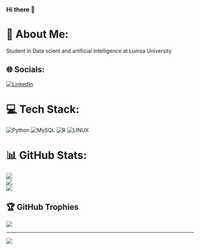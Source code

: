 ### Hi there 👋
# 💫 About Me:
Student in Data scient and artificial intelligence at Lumsa University


## 🌐 Socials:
[![LinkedIn](https://img.shields.io/badge/LinkedIn-%230077B5.svg?logo=linkedin&logoColor=white)](https://linkedin.com/in/https://www.linkedin.com/in/emanuele-corradi-996314205/) 

# 💻 Tech Stack:
![Python](https://img.shields.io/badge/python-3670A0?style=for-the-badge&logo=python&logoColor=ffdd54)
![MySQL](https://shields.io/badge/MySQL-lightgrey?logo=mysql&style=plastic&logoColor=white&labelColor=blue)
![R](https://img.shields.io/badge/r-%23276DC3.svg?style=for-the-badge&logo=r&logoColor=white)
![LINUX](https://img.shields.io/badge/Linux-FCC624?style=for-the-badge&logo=linux&logoColor=black)

# 📊 GitHub Stats:
![](https://github-readme-stats.vercel.app/api?username=coremacsv&theme=dark&hide_border=false&include_all_commits=false&count_private=false)<br/>
![](https://github-readme-streak-stats.herokuapp.com/?user=coremacsv&theme=dark&hide_border=false)<br/>
![](https://github-readme-stats.vercel.app/api/top-langs/?username=coremacsv&theme=dark&hide_border=false&include_all_commits=false&count_private=false&layout=compact)

## 🏆 GitHub Trophies
![](https://github-profile-trophy.vercel.app/?username=coremacsv&theme=radical&no-frame=false&no-bg=true&margin-w=4)

---
[![](https://visitcount.itsvg.in/api?id=coremacsv&icon=0&color=1)](https://visitcount.itsvg.in)

